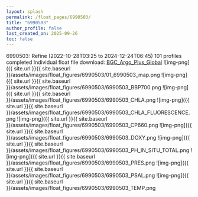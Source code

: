 ```yaml
---
layout: splash
permalink: /float_pages/6990503/
title: "6990503"
author_profile: false
last_created_on: 2025-09-26
toc: false
---
```

 
6990503: Refine (2022-10-28T03:25 to 2024-12-24T06:45)
101 profiles completed
Individual float file download: [BGC_Argo_Plus_Global](https://ftp.soest.hawaii.edu/bgc_argo_plus/Individual_Floats/outliers_removed/6990503_Sprof_processed.nc)
![img-png]({{ site.url }}{{ site.baseurl }}/assets/images/float_figures/6990503/01_6990503_map.png
![img-png]({{ site.url }}{{ site.baseurl }}/assets/images/float_figures/6990503/6990503_BBP700.png
![img-png]({{ site.url }}{{ site.baseurl }}/assets/images/float_figures/6990503/6990503_CHLA.png
![img-png]({{ site.url }}{{ site.baseurl }}/assets/images/float_figures/6990503/6990503_CHLA_FLUORESCENCE.png
![img-png]({{ site.url }}{{ site.baseurl }}/assets/images/float_figures/6990503/6990503_CP660.png
![img-png]({{ site.url }}{{ site.baseurl }}/assets/images/float_figures/6990503/6990503_DOXY.png
![img-png]({{ site.url }}{{ site.baseurl }}/assets/images/float_figures/6990503/6990503_PH_IN_SITU_TOTAL.png
![img-png]({{ site.url }}{{ site.baseurl }}/assets/images/float_figures/6990503/6990503_PRES.png
![img-png]({{ site.url }}{{ site.baseurl }}/assets/images/float_figures/6990503/6990503_PSAL.png
![img-png]({{ site.url }}{{ site.baseurl }}/assets/images/float_figures/6990503/6990503_TEMP.png
